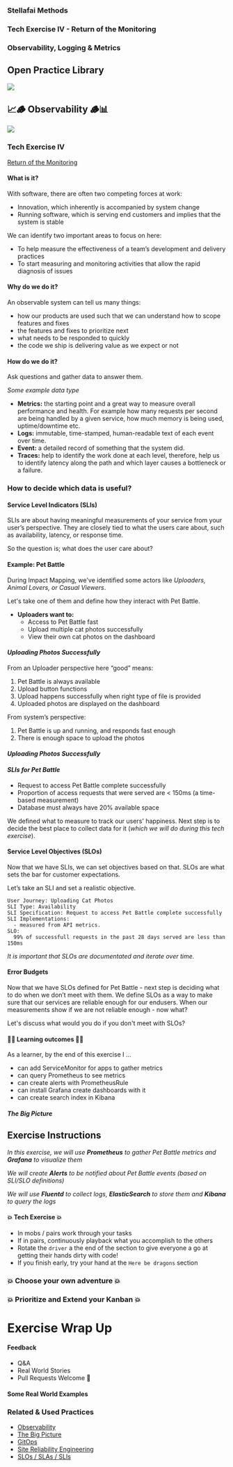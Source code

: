 <!-- .slide: data-background-image="images/title-slide-background.png" -->
### Stellafai Methods <!-- .element: class="course-title" -->
### Tech Exercise IV - Return of the Monitoring <!-- .element: class="title-color" -->

### Observability, Logging & Metrics<!-- .element: class="title-color" -->



<div class="r-stack">
<div class="fragment fade-out" data-fragment-index="0" >
  <h2>Open Practice Library</h2>
  <img src="images/opl-complete.png">
</div>
<div class="fragment current-visible" data-fragment-index="0" >
  <h2>📈🪵 Observability 🪵📊</h2>
  <a target="_blank" href="https://openpracticelibrary.com/practice/observability/">
  <img src="images/opl-foundation.png">
  </a>
</div>
</div>



### Tech Exercise IV
[Return of the Monitoring](http://rht-labs.com/StarWarsIntroCreator/#!/AN-PnnCgCljRjZ-cOGBI)



#### What is it?
With software, there are often two competing forces at work: 
* Innovation, which inherently is accompanied by system change
* Running software, which is serving end customers and implies that the system is stable

We can identify two important areas to focus on here:

* To help measure the effectiveness of a team’s development and delivery practices
* To start measuring and monitoring activities that allow the rapid diagnosis of issues



#### Why do we do it?
An observable system can tell us many things:

* how our products are used such that we can understand how to scope features and fixes
* the features and fixes to prioritize next
* what needs to be responded to quickly
* the code we ship is delivering value as we expect or not



#### How do we do it?
Ask questions and gather data to answer them.

_Some example data type_ <!--{.element: style="font-size: smaller; font-weight: 100;"} -->
* **Metrics:** the starting point and a great way to measure overall performance and health. For example how many requests per second are being handled by a given service, how much memory is being used, uptime/downtime etc.
* **Logs:** immutable, time-stamped, human-readable text of each event over time.
* **Event:** a detailed record of something that the system did.
* **Traces:** help to identify the work done at each level, therefore, help us to identify latency along the path and which layer causes a bottleneck or a failure.




### How to decide which data is useful?



#### Service Level Indicators (SLIs)
SLIs are about having meaningful measurements of your service from your user’s perspective. They are closely tied to what the users care about, such as availability, latency, or response time.

So the question is; what does the user care about?



#### Example: Pet Battle
During Impact Mapping, we've identified some actors like _Uploaders, Animal Lovers, or Casual Viewers_. 

Let's take one of them and define how they interact with Pet Battle. 
* **Uploaders want to:** 
    - Access to Pet Battle fast
    - Upload multiple cat photos successfully
    - View their own cat photos on the dashboard 



#### _Uploading Photos Successfully_
From an Uploader perspective here “good” means:
1. Pet Battle is always available
2. Upload button functions
3. Upload happens successfully when right type of file is provided
4. Uploaded photos are displayed on the dashboard

From system’s perspective:
1. Pet Battle is up and running, and responds fast enough
2. There is enough space to upload the photos




#### _Uploading Photos Successfully_
#### _SLIs for Pet Battle_
- Request to access Pet Battle complete successfully
- Proportion of access requests that were served are < 150ms (a time-based measurement)
- Database must always have 20% available space

We defined what to measure to track our users' happiness. Next step is to decide the best place to collect data for it (_which we will do during this tech exercise_).




#### Service Level Objectives (SLOs)
Now that we have SLIs, we can set objectives based on that. SLOs are what sets the bar for customer expectations.

Let’s take an SLI and set a realistic objective.

```
User Journey: Uploading Cat Photos
SLI Type: Availability 
SLI Specification: Request to access Pet Battle complete successfully
SLI Implementations:
  - measured from API metrics.
SLO:
  99% of successfull requests in the past 28 days served are less than 150ms
```

_It is important that SLOs are documentated and iterate over time._




#### Error Budgets
Now that we have SLOs defined for Pet Battle - next step is deciding what to do when we don’t meet with them. We define SLOs as a way to make sure that our services are reliable enough for our endusers. When our measurements show if we are not reliable enough - now what?

Let's discuss what would you do if you don't meet with SLOs?



#### 🧑‍🏫 Learning outcomes 🧑‍💻
As a learner, by the end of this exercise I ...
* can add ServiceMonitor for apps to gather metrics
* can query Prometheus to see metrics
* can create alerts with PrometheusRule
* can install Grafana create dashboards with it
* can create search index in Kibana



##### The Big Picture <!-- .element: class="title-bottom-left" -->
<!-- .slide: data-background-size="contain" data-background-image="https://rht-labs.com/tech-exercise/4-return-of-the-monitoring/images/big-picture-monitoring.jpg", class="white-style" -->




## Exercise Instructions




_In this exercise, we will use **Prometheus** to gather Pet Battle metrics and **Grafana** to visualize them_

_We will create **Alerts** to be notified about Pet Battle events (based on SLI/SLO definitions)_

_We will use **Fluentd** to collect logs, **ElasticSearch** to store them and **Kibana** to query the logs_



#### 💥 Tech Exercise 💥
* In mobs / pairs work through your tasks
* If in pairs, continuously playback what you accomplish to the others
* Rotate the `driver` a the end of the section to give everyone a go at getting their hands dirty with code!
* If you finish early, try your hand at the `Here be dragons` section



### 💥 Choose your own adventure 💥 <!-- .element: class="title-bottom-left" -->
<!-- .slide: data-background-size="contain" data-background-image="images/tech-exercise-iv/tasks.png", class="black-style" data-background-opacity="1"	 -->



### 💥 Prioritize and Extend your Kanban 💥 <!-- .element: class="title-bottom-left" -->
<!-- .slide: data-background-size="contain" data-background-image="images/tech-exercise-iii/team-kanban.png", class="black-style" data-background-opacity="1"	 -->



# Exercise Wrap Up



#### Feedback
* Q&A
* Real World Stories
* Pull Requests Welcome 🦄



#### Some Real World Examples <!-- .element: class="title-bottom-left" -->
<!-- .slide: data-background-size="contain" data-background-image="images/tech-exercise-iv/example-who.png", class="black-style" data-background-opacity="1"	 -->



<!-- .slide: data-background-image="images/related-practices-stellafai.png", class="black-style"  data-background-opacity="0.3" -->
### Related & Used Practices
* [Observability](https://openpracticelibrary.com/practice/observability)
* [The Big Picture](https://openpracticelibrary.com/practice/teh-big-picture)
* [GitOps](https://openpracticelibrary.com/practice/gitops)
* [Site Reliability Engineering](https://sre.google/books/)
* [SLOs / SLAs / SLIs](https://openpracticelibrary.com/practice/service-level-indicators/)
